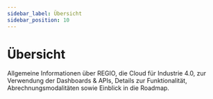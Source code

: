 ```yaml
---
sidebar_label: Übersicht
sidebar_position: 10
---
```


# Übersicht

Allgemeine Informationen über REGIO, die Cloud für Industrie 4.0, zur Verwendung der Dashboards & APIs, Details zur Funktionalität, Abrechnungsmodalitäten sowie Einblick in die Roadmap.
